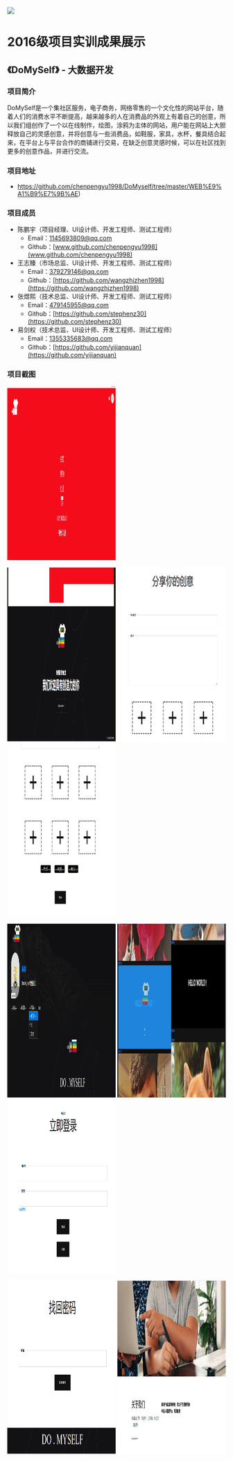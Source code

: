 ﻿<img src="../../../image/logo.png"/>

# 2016级项目实训成果展示 

## 《DoMySelf》 - 大数据开发

### 项目简介

DoMySelf是一个集社区服务，电子商务，网络零售的一个文化性的网站平台，随着人们的消费水平不断提高，越来越多的人在消费品的外观上有着自己的创意，所以我们组创作了一个以在线制作，绘图，涂鸦为主体的网站，用户能在网站上大胆释放自己的灵感创意，并将创意与一些消费品，如鞋服，家具，水杯，餐具结合起来，在平台上与平台合作的商铺进行交易，在缺乏创意灵感时候，可以在社区找到更多的创意作品，并进行交流。

### 项目地址
- https://github.com/chenpengyu1998/DoMyself/tree/master/WEB%E9%A1%B9%E7%9B%AE)

### 项目成员

- 陈鹏宇（项目经理、UI设计师、开发工程师、测试工程师）
  - Email：[1145693809@qq.com](1145693809@qq.com) 
  - Github：[www.github.com/chenpengyu1998](www.github.com/chenpengyu1998)
- 王志臻（市场总监、UI设计师、开发工程师、测试工程师）
  - Email：[379279146@qq.com](379279146@qq.com)
  - Github：[https://github.com/wangzhizhen1998](https://github.com/wangzhizhen1998)
- 张煜熙（技术总监、UI设计师、开发工程师、测试工程师）
  - Email：[479145955@qq.com](479145955@qq.com)
  - Github：[https://github.com/stephenz30](https://github.com/stephenz30)
- 易剑权（技术总监、UI设计师、开发工程师、测试工程师）
  - Email：[1355335683@qq.com](1355335683@qq.com)
  - Github：[https://github.com/yijianquan](https://github.com/yijianquan)


### 项目截图

<p>

<img src="./image/2.png" width=250 height=400 />

</p>
<p>
<img src="./image/4.png" width=250 height=400 />
<img src="./image/5.png" width=250 height=400 />
<img src="./image/6.png" width=250 height=400 />
</p>
<p>
<img src="./image/7.png" width=250 height=400 />
<img src="./image/8.jpg" width=250 height=400 />
<img src="./image/9.png" width=250 height=400 />
</p>
<p>
<img src="./image/10.png" width=250 height=400 />
<img src="./image/11.jpg" width=250 height=400 />
</p>